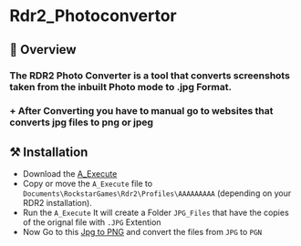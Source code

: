 # Rdr2_Photoconvertor

## 💎 Overview

### The RDR2 Photo Converter is a tool that converts screenshots taken from the inbuilt Photo mode to .jpg Format.

### + After Converting you have to manual go to websites that converts jpg files to png or jpeg

## ⚒️ Installation
- Download the [A_Execute]()
- Copy or move the `A_Execute` file to `Documents\RockstarGames\Rdr2\Profiles\AAAAAAAAA` (depending on your RDR2 installation).
- Run the `A_Execute` It will create a Folder `JPG_Files` that have the copies of the orignal file with `.JPG` Extention 
- Now Go to this [Jpg to PNG](https://jpg2png.com/) and convert the files from `JPG` to `PGN`


